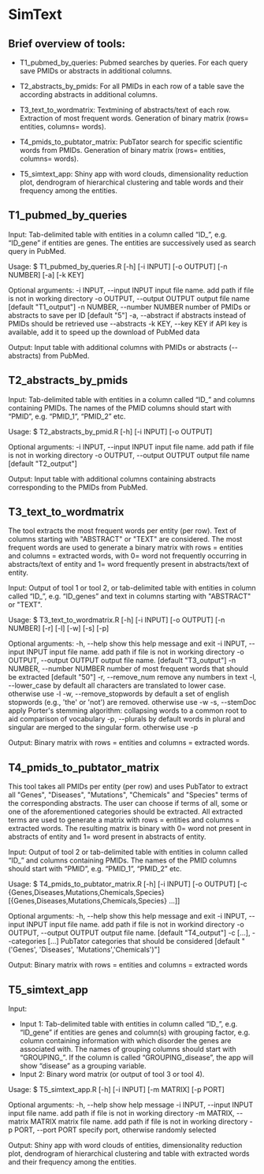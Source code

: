 # SimText

## Brief overview of tools:

 - T1_pubmed_by_queries: Pubmed searches by queries. For each query save PMIDs or abstracts in additional columns.

 - T2_abstracts_by_pmids: For all PMIDs in each row of a table save the according abstracts in additional columns.

 - T3_text_to_wordmatrix: Textmining of abstracts/text of each row. Extraction of most frequent words. Generation of binary matrix (rows= entities, columns= words).
 
 - T4_pmids_to_pubtator_matrix: PubTator search for specific scientific words from PMIDs. Generation of binary matrix (rows= entities, columns= words). 

 - T5_simtext_app: Shiny app with word clouds, dimensionality reduction plot, dendrogram of hierarchical clustering and table words and their frequency among the entities.

## T1_pubmed_by_queries

Input:
Tab-delimited table with entities in a column called “ID_<name>”, e.g. “ID_gene” if entities are genes. The entities are successively used as search query in PubMed.

Usage:
$ T1_pubmed_by_queries.R [-h] [-i INPUT] [-o OUTPUT] [-n NUMBER] [-a] [-k KEY]

Optional arguments: 
 -i INPUT, --input INPUT     input file name. add path if file is not in working directory
 -o OUTPUT, --output OUTPUT  output file name [default "T1_output"]
 -n NUMBER, --number NUMBER  number of PMIDs or abstracts to save per ID [default "5"]
 -a, --abstract              if abstracts instead of PMIDs should be retrieved use --abstracts 
 -k KEY, --key KEY           if API key is available, add it to speed up the download of PubMed data

Output: 
Input table with additional columns with PMIDs or abstracts (--abstracts) from PubMed.

## T2_abstracts_by_pmids

Input:
Tab-delimited table with entities in a column called “ID_<name>” and columns containing PMIDs. The names of the PMID columns should start with “PMID”, e.g. “PMID_1”, “PMID_2” etc.

Usage: 
$ T2_abstracts_by_pmid.R [-h] [-i INPUT] [-o OUTPUT]

Optional arguments: 
 -i INPUT, --input INPUT    input file name. add path if file is not in working directory
 -o OUTPUT, --output OUTPUT output file name [default "T2_output"]

Output: 
Input table with additional columns containing abstracts corresponding to the PMIDs from PubMed.

## T3_text_to_wordmatrix

The tool extracts the most frequent words per entity (per row). Text of columns starting with "ABSTRACT" or "TEXT" are considered. The most frequent words are used to generate a binary matrix with rows = entities and columns = extracted words, with 0= word not frequently occurring in abstracts/text of entity and 1= word frequently present in abstracts/text of entity.

Input: 
Output of tool 1 or tool 2, or tab-delimited table with entities in column called “ID_<name>”, e.g. “ID_genes” and text in columns starting with "ABSTRACT" or "TEXT".

Usage:
$ T3_text_to_wordmatrix.R [-h] [-i INPUT] [-o OUTPUT] [-n NUMBER] [-r] [-l] [-w] [-s] [-p]

Optional arguments: 
 -h, --help                    show this help message and exit
 -i INPUT, --input INPUT       input file name. add path if file is not in working directory
 -o OUTPUT, --output OUTPUT    output file name. [default "T3_output"]
 -n NUMBER, --number NUMBER    number of most frequent words that should be extracted [default "50"]
 -r, --remove_num              remove any numbers in text
 -l, --lower_case              by default all characters are translated to lower case. otherwise use -l
 -w, --remove_stopwords        by default a set of english stopwords (e.g., 'the' or 'not') are removed. otherwise use -w
 -s, --stemDoc                 apply Porter's stemming algorithm: collapsing words to a common root to aid comparison of vocabulary
 -p, --plurals                 by default words in plural and singular are merged to the singular form. otherwise use -p

Output: 
Binary matrix with rows = entities and columns = extracted words.

## T4_pmids_to_pubtator_matrix

This tool takes all PMIDs per entity (per row) and uses PubTator to extract all "Genes", "Diseases", "Mutations", "Chemicals" and "Species" terms of the corresponding abstracts. The user can choose if terms of all, some or one of the aforementioned categories should be extracted. All extracted terms are used to generate a matrix with rows = entities and columns = extracted words. The resulting matrix is binary with 0= word not present in abstracts of entity and 1= word present in abstracts of entity.

Input: 
Output of tool 2 or tab-delimited table with entities in column called “ID_<name>” and columns containing PMIDs. The names of the PMID columns should start with “PMID”, e.g. “PMID_1”, “PMID_2” etc.

Usage: 
$ T4_pmids_to_pubtator_matrix.R [-h] [-i INPUT] [-o OUTPUT] [-c {Genes,Diseases,Mutations,Chemicals,Species} [{Genes,Diseases,Mutations,Chemicals,Species} ...]]
 
Optional arguments:
 -h, --help                    show this help message and exit
 -i INPUT, --input INPUT       input file name. add path if file is not in workind directory
 -o OUTPUT, --output OUTPUT    output file name. [default "T4_output"]
 -c [...], --categories [...]  PubTator categories that should be considered [default "('Genes', 'Diseases', 'Mutations','Chemicals')"]

Output: 
Binary matrix with rows = entities and columns = extracted words

## T5_simtext_app

Input:
- Input 1: Tab-delimited table with entities in column called “ID_<name>”, e.g. “ID_gene” if entities are genes and column(s) with grouping factor, e.g. column containing information with which disorder the genes are associated with. The names of grouping columns should start with “GROUPING_”. If the column is called “GROUPING_disease”, the app will show “disease” as a grouping variable.
- Input 2: Binary word matrix (or output of tool 3 or tool 4).

Usage:
$ T5_simtext_app.R [-h] [-i INPUT] [-m MATRIX] [-p PORT] 

Optional arguments:
 -h, --help                    show help message
 -i INPUT, --input INPUT       input file name. add path if file is not in working directory
 -m MATRIX, --matrix MATRIX    matrix file name. add path if file is not in working directory
 -p PORT, --port PORT          specify port, otherwise randomly selected
   
Output: 
Shiny app with word clouds of entities, dimensionality reduction plot, dendrogram of hierarchical clustering and table with extracted words and their frequency among the entities.
